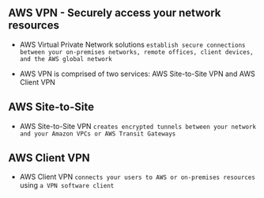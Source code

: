 ## AWS VPN - Securely access your network resources

- AWS Virtual Private Network solutions `establish secure connections between your on-premises networks, remote offices, client devices, and the AWS global network`

- AWS VPN is comprised of two services: AWS Site-to-Site VPN and AWS Client VPN

## AWS Site-to-Site

- AWS Site-to-Site VPN `creates encrypted tunnels between your network and your Amazon VPCs or AWS Transit Gateways`

## AWS Client VPN

- AWS Client VPN `connects your users to AWS or on-premises resources` using `a VPN software client`
